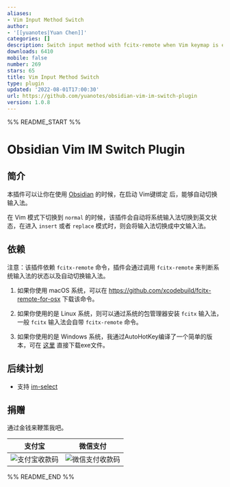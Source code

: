 ```yaml
---
aliases:
- Vim Input Method Switch
author:
- '[[yuanotes|Yuan Chen]]'
categories: []
description: Switch input method with fcitx-remote when Vim keymap is enabled.
downloads: 6410
mobile: false
number: 269
stars: 65
title: Vim Input Method Switch
type: plugin
updated: '2022-08-01T17:00:30'
url: https://github.com/yuanotes/obsidian-vim-im-switch-plugin
version: 1.0.8
---
```


%% README_START %%

# Obsidian Vim IM Switch Plugin

## 简介

本插件可以让你在使用 [Obsidian](https://obsidian.md/) 的时候，在启动 Vim键绑定 后，能够自动切换输入法。

在 Vim 模式下切换到 `normal` 的时候，该插件会自动将系统输入法切换到英文状态，在进入 `insert` 或者 `replace` 模式时，则会将输入法切换成中文输入法。

## 依赖

注意：该插件依赖 `fcitx-remote` 命令，插件会通过调用 `fcitx-remote` 来判断系统输入法的状态以及自动切换输入法。

1. 如果你使用 macOS 系统，可以在 https://github.com/xcodebuild/fcitx-remote-for-osx 下载该命令。

2. 如果你使用的是 Linux 系统，则可以通过系统的包管理器安装 `fcitx` 输入法，一般 `fcitx` 输入法会自带 `fcitx-remote` 命令。

3. 如果你使用的是 Windows 系统，我通过AutoHotKey编译了一个简单的版本，可在 [这里](https://github.com/yuanotes/obsidian-vim-im-switch-plugin/releases/download/1.0.3/fcitx-remote.exe) 直接下载exe文件。

## 后续计划

- 支持 [im-select](https://github.com/daipeihust/im-select)

## 捐赠

通过金钱来鞭策我吧。

| 支付宝 | 微信支付 |
|--------| ------- |
|  ![支付宝收款码](https://raw.githubusercontent.com/yuanotes/obsidian-vim-im-switch-plugin/HEAD/assets/alipay.jpg) | ![微信支付收款码](https://raw.githubusercontent.com/yuanotes/obsidian-vim-im-switch-plugin/HEAD/assets/wechat_pay.jpg) |


%% README_END %%